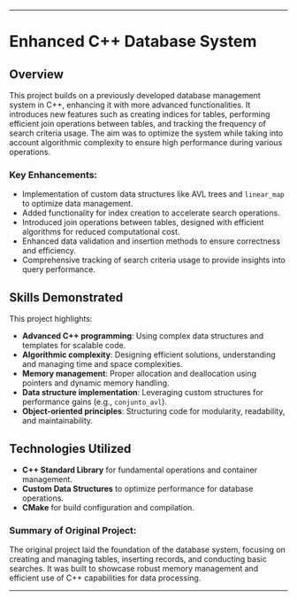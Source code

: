 
---

# Enhanced C++ Database System

## Overview
This project builds on a previously developed database management system in C++, enhancing it with more advanced functionalities. It introduces new features such as creating indices for tables, performing efficient join operations between tables, and tracking the frequency of search criteria usage. The aim was to optimize the system while taking into account algorithmic complexity to ensure high performance during various operations.

### Key Enhancements:
- Implementation of custom data structures like AVL trees and `linear_map` to optimize data management.
- Added functionality for index creation to accelerate search operations.
- Introduced join operations between tables, designed with efficient algorithms for reduced computational cost.
- Enhanced data validation and insertion methods to ensure correctness and efficiency.
- Comprehensive tracking of search criteria usage to provide insights into query performance.

## Skills Demonstrated
This project highlights:
- **Advanced C++ programming**: Using complex data structures and templates for scalable code.
- **Algorithmic complexity**: Designing efficient solutions, understanding and managing time and space complexities.
- **Memory management**: Proper allocation and deallocation using pointers and dynamic memory handling.
- **Data structure implementation**: Leveraging custom structures for performance gains (e.g., `conjunto_avl`).
- **Object-oriented principles**: Structuring code for modularity, readability, and maintainability.

## Technologies Utilized
- **C++ Standard Library** for fundamental operations and container management.
- **Custom Data Structures** to optimize performance for database operations.
- **CMake** for build configuration and compilation.

### Summary of Original Project:
The original project laid the foundation of the database system, focusing on creating and managing tables, inserting records, and conducting basic searches. It was built to showcase robust memory management and efficient use of C++ capabilities for data processing.

---
